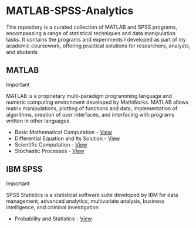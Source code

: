 # MATLAB-SPSS-Analytics

This repository is a curated collection of MATLAB and SPSS programs, encompassing a range of statistical techniques and data manipulation tasks. It contains the programs and experiments I developed as part of my academic coursework, offering practical solutions for researchers, analysts, and students

## MATLAB

> [!IMPORTANT]
> MATLAB is a proprietary multi-paradigm programming language and numeric computing environment developed by MathWorks. MATLAB allows matrix manipulations, plotting of functions and data, implementation of algorithms, creation of user interfaces, and interfacing with programs written in other languages


- Basic Mathematical Computation - [View](./mathematics_computing.pdf)
- Differential Equation and Its Solution - [View](./differential_equations.pdf)
- Scientific Computation - [View](./scientific_computing_complete.pdf)
- Stochastic Processes - [View](./stochastic_processes.pdf)

## IBM SPSS

> [!IMPORTANT]
> SPSS Statistics is a statistical software suite developed by IBM for data management, advanced analytics, multivariate analysis, business intelligence, and criminal investigation

- Probability and Statistics - [View](./ibm_spss.pdf)
